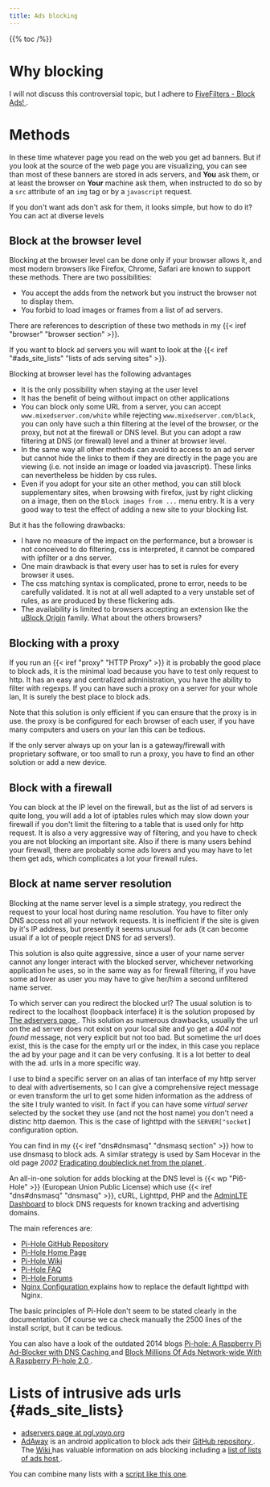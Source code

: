 ```yaml
---
title: Ads blocking
---
```


{{% toc /%}}

# Why blocking
I will not discuss this controversial topic, but I adhere to
[FiveFilters - Block Ads!
](https://blockads.fivefilters.org/acceptable.html).

# Methods
In these time whatever page you read on the web you get ad banners. But
if you look at the source of the web page you are visualizing, you can
see than most of these banners are stored in ads servers, and **You**
ask them, or at least the browser on **Your** machine ask them, when
instructed to do so by a `src` attribute of an `img` tag or by a
`javascript` request.

If you don't want ads don't ask for them, it looks simple, but how to do
it? You can act at diverse levels

## Block at the browser level
Blocking at the browser level can be done only if your browser allows
it, and most modern browsers like Firefox, Chrome, Safari are known to
support these methods. There are two possibilities:

-   You accept the adds from the network but you instruct the
    browser not to display them.
-   You forbid to load images or frames from a list of ad servers.

There are references to description of these two methods in my
{{< iref "browser" "browser section" >}}.

If you want to block ad servers you will want to look at
the {{< iref "#ads_site_lists" "lists of ads serving sites" >}}.

Blocking at browser level has the following advantages

-   It is the only possibility when staying at the user level
-   It has the benefit of being without impact on other applications
-   You can block only some URL from a server, you can accept
    `www.mixedserver.com/white` while rejecting
    `www.mixedserver.com/black`, you can only have such a thin
    filtering at the level of the browser, or the proxy, but not at
    the firewall or DNS level. But you can adopt a raw filtering at
    DNS (or firewall) level and a thiner at browser level.
-   In the same way all other methods can avoid to access to an ad
    server but cannot hide the links to them if they are directly in
    the page you are viewing (i.e. not inside an image or loaded via
    javascript). These links can nevertheless be hidden by css
    rules.
-   Even if you adopt for your site an other method, you can still
    block supplementary sites, when browsing with firefox, just by
    right clicking on a image, then on the `Block images from ...`
    menu entry. It is a very good way to test the effect of adding a
    new site to your blocking list.

But it has the following drawbacks:

-   I have no measure of the impact on the performance, but a
    browser is not conceived to do filtering, css is interpreted, it
    cannot be compared with ipfilter or a dns server.
-   One main drawback is that every user has to set is rules for
    every browser it uses.
-   The css matching syntax is complicated, prone to error, needs to
    be carefully validated. It is not at all well adapted to a very
    unstable set of rules, as are produced by these flickering ads.
-   The availability is limited to  browsers accepting an extension
    like the [uBlock Origin](https://github.com/gorhill/uBlock)
    family. What about the others browsers?

## Blocking with a proxy
If you run an {{< iref "proxy" "HTTP Proxy" >}}
it is probably the good place to block ads, it is the minimal load
because you have to test only request to http. It has an easy and
centralized administration, you have the ability to filter with
regexps. If you can have such a proxy on a server for
your whole lan, It is surely the best place to block ads.



Note that this solution is only efficient if you can ensure that the
proxy is in use. the proxy is be configured for each browser of each
user, if you have many computers and users on your lan this can be
tedious.

If the only server always up on your lan is a gateway/firewall with
proprietary software, or too small to run a proxy, you have to find an
other solution or add a new device.

## Block with a firewall
You can block at the IP level on the firewall, but as the list of ad
servers is quite long, you will add a lot of iptables rules which may
slow down your firewall if you don't limit the filtering to a table
that is used only for http request. It is also a very aggressive way
of filtering, and you have to check you are not blocking an important
site. Also if there is many users behind your firewall, there are
probably some ads lovers and you may have to let them get ads, which
complicates a lot your firewall rules.

## Block at name server resolution
Blocking at the name server level is a simple strategy, you redirect
the request to your local host during name resolution. You have to
filter only DNS access not all your network requests. It is
inefficient if the site is given by it's IP address, but presently
it seems unusual for ads (it can become usual if a lot of people
reject DNS for ad servers!).

This solution is also quite aggressive, since a user of your name
server cannot any longer interact with the blocked server, whichever
networking application he uses, so in the same way as for firewall
filtering, if you have some ad lover as user you may have to give
her/him a second unfiltered name server.

To which server can you redirect the blocked url? The usual solution
is to redirect to the localhost (loopback interface) it is the
solution proposed by [The adservers page
](http://pgl.yoyo.org/adservers/index.php). This solution as
numerous drawbacks, usually the url on the ad server does not exist
on your local site and yo get a *404 not found* message, not very
explicit but not too bad. But sometime the url does exist, this is
the case for the empty url or the index, in this case you replace
the ad by your page and it can be very confusing. It is a lot better
to deal with the ad. urls in a more specific way.

I use to bind a specific server on an alias of tan interface of my
http server to deal with advertisements, so I can give a
comprehensive reject message or even transform the url to get some
hiden information as the address of the site I truly wanted to
visit. In fact if you can have some *virtual server* selected by the
socket they use (and not the host name) you don't need a distinc
http daemon. This is the case of lighttpd with the `SERVER["socket]`
configuration option.

You can find in my {{< iref "dns#dnsmasq" "dnsmasq section" >}}
how to use dnsmasq to block ads. A similar strategy is used by Sam
Hocevar in the old page _2002_
[Eradicating doubleclick.net from the planet
](http://sam.zoy.org/writings/internet/doubleclick.html).

An all-in-one solution for adds blocking at the DNS level is
{{< wp "Pi6-Hole" >}} (European Union Public License) which use
{{< iref "dns#dnsmasq" "dnsmasq" >}},
cURL, Lighttpd, PHP and the
[AdminLTE Dashboard](https://github.com/almasaeed2010/AdminLTE)
to block DNS requests for known tracking and advertising domains.

The main references are:

-   [Pi-Hole GitHub Repository](https://github.com/pi-hole/)
-   [Pi-Hole Home Page](https://pi-hole.net/)
-   [Pi-Hole Wiki](https://github.com/pi-hole/pi-hole/wiki)
-   [Pi-Hole FAQ](https://github.com/pi-hole/pi-hole/wiki/FAQs)
-   [Pi-Hole Forums](https://discourse.pi-hole.net/)
-   [Nginx Configuration
    ](https://github.com/pi-hole/pi-hole/wiki/Nginx-Configuration)
    explains how to replace the default lighttpd with Nginx.

The basic principles of Pi-Hole don't seem to be stated clearly in the documentation. Of
course we ca check manually the 2500 lines of the install script, but it can be tedious.

You can also have a look of the outdated 2014 blogs
[Pi-hole: A Raspberry Pi Ad-Blocker with DNS Caching
](https://jacobsalmela.com/2014/06/11/raspberry-pi-block-ads-adtrap/)
and [Block Millions Of Ads Network-wide With A Raspberry Pi-hole 2.0
](https://jacobsalmela.com/2015/06/16/block-millions-ads-network-wide-with-a-raspberry-pi-hole-2-0/)
.

# Lists of intrusive ads urls {#ads_site_lists}

-   [adservers page at pgl.yoyo.org](http://pgl.yoyo.org/adservers/)
-   [AdAway](http://adaway.org/) is an android application to block
    ads their [GitHub repository
    ](https://github.com/sufficiently-secure/ad-away).
    The [Wiki
    ](https://github.com/sufficiently-secure/ad-away)
    has valuable information on ads blocking including a
    [list of lists of ads host
    ](https://github.com/sufficiently-secure/ad-away/wiki/HostsSources).

You can combine many lists with a
[script like this one](https://gist.github.com/smlb/e4b7d25b4be94c1d0ef6).


<!-- Local Variables: -->
<!-- mode: markdown -->
<!-- ispell-local-dictionary: "english" -->
<!-- End: -->
